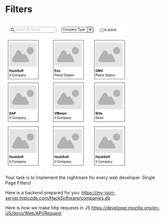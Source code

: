 # Filters

![filters](filters.png "The filters!")

Your task is to implement the nightmare for every web developer. Single Page Filters!

Here is a backend prepared for you: https://my-json-server.typicode.com/HackSoftware/companies.db

Here is how we make http requests in JS https://developer.mozilla.org/en-US/docs/Web/API/Request
